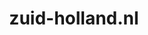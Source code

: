 ---
layout: post
title:  "zuid-holland.nl"
internal_url:  "/dutchgov/zuid-holland.nl.html"
subdomains_count: 72
all_subdomains_count: 133
urls_count: 69
ssl_rank: 0
http_rank: 61.188405797101
url_link: /data/zuid-holland.nl/urls.txt
all_subdomains_link: /data/zuid-holland.nl/all_subdomains.txt
subdomains_link: /data/zuid-holland.nl/subdomains.txt
categories: dutchgov
---